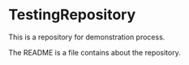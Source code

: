 # TestingRepository
This is a repository for demonstration process.

The README is a file contains about the repository. 
